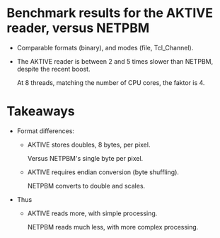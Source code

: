 # Benchmark results for the AKTIVE reader, versus NETPBM

 - Comparable formats (binary), and modes (file, Tcl_Channel).

 - The AKTIVE reader is between 2 and 5 times slower than NETPBM,
   despite the recent boost.

   At 8 threads, matching the number of CPU cores, the faktor is 4.

# Takeaways

 - Format differences:

     - AKTIVE stores doubles, 8 bytes, per pixel.

       Versus NETPBM's single byte per pixel.

     - AKTIVE requires endian conversion (byte shuffling).

       NETPBM converts to double and scales.

 - Thus

     - AKTIVE reads more, with simple processing.

       NETPBM reads much less, with more complex processing.
